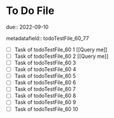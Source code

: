 # To Do File

due:: 2022-09-10

metadatafield:: todoTestFile_60_77

- [ ] Task of todoTestFile_60 1 [[Query me]]
- [ ] Task of todoTestFile_60 2 [[Query me]]
- [ ] Task of todoTestFile_60 3
- [ ] Task of todoTestFile_60 4
- [ ] Task of todoTestFile_60 5
- [ ] Task of todoTestFile_60 6
- [ ] Task of todoTestFile_60 7
- [ ] Task of todoTestFile_60 8
- [ ] Task of todoTestFile_60 9
- [ ] Task of todoTestFile_60 10